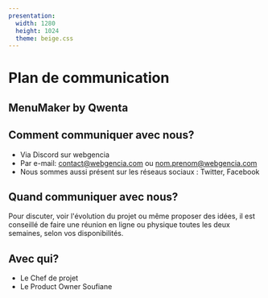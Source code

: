 ```yaml
---
presentation:
  width: 1280
  height: 1024
  theme: beige.css
---
```


<!-- slide -->

# Plan de communication

## MenuMaker by Qwenta

<!-- slide -->

## Comment communiquer avec nous?

- Via Discord sur webgencia
- Par e-mail: contact@webgencia.com ou nom.prenom@webgencia.com
- Nous sommes aussi présent sur les réseaus sociaux : Twitter, Facebook

<!-- slide -->

## Quand communiquer avec nous?

Pour discuter, voir l'évolution du projet ou même proposer des idées, il est conseillé de faire une réunion en ligne ou physique toutes les deux semaines, selon vos disponibilités.

<!-- slide -->

## Avec qui?

- Le Chef de projet
- Le Product Owner Soufiane
